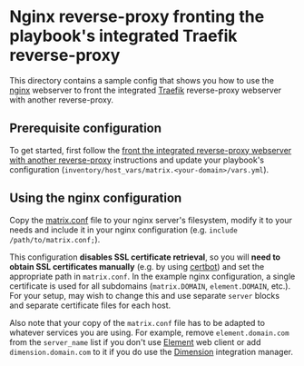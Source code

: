 # Nginx reverse-proxy fronting the playbook's integrated Traefik reverse-proxy

This directory contains a sample config that shows you how to use the [nginx](https://nginx.org/) webserver to front the integrated [Traefik](https://traefik.io/) reverse-proxy webserver with another reverse-proxy.


## Prerequisite configuration

To get started, first follow the [front the integrated reverse-proxy webserver with another reverse-proxy](../../../docs/configuring-playbook-own-webserver.md#fronting-the-integrated-reverse-proxy-webserver-with-another-reverse-proxy) instructions and update your playbook's configuration (`inventory/host_vars/matrix.<your-domain>/vars.yml`).


## Using the nginx configuration

Copy the [matrix.conf](matrix.conf) file to your nginx server's filesystem, modify it to your needs and include it in your nginx configuration (e.g. `include /path/to/matrix.conf;`).

This configuration **disables SSL certificate retrieval**, so you will **need to obtain SSL certificates manually** (e.g. by using [certbot](https://certbot.eff.org/)) and set the appropriate path in `matrix.conf`. In the example nginx configuration, a single certificate is used for all subdomains (`matrix.DOMAIN`, `element.DOMAIN`, etc.). For your setup, may wish to change this and use separate `server` blocks and separate certificate files for each host.

Also note that your copy of the `matrix.conf` file has to be adapted to whatever services you are using. For example, remove `element.domain.com` from the `server_name` list if you don't use [Element](../../../docs/configuring-playbook-client-element.md) web client or add `dimension.domain.com` to it if you do use the [Dimension](../../../docs/configuring-playbook-dimension.md) integration manager.
